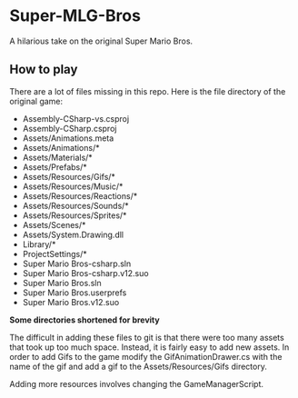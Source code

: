 # Super-MLG-Bros
A hilarious take on the original Super Mario Bros. 

## How to play
There are a lot of files missing in this repo. Here is the file directory of the original game: 

* Assembly-CSharp-vs.csproj
* Assembly-CSharp.csproj
* Assets/Animations.meta
* Assets/Animations/*
* Assets/Materials/*
* Assets/Prefabs/*
* Assets/Resources/Gifs/*
* Assets/Resources/Music/*
* Assets/Resources/Reactions/*
* Assets/Resources/Sounds/*
* Assets/Resources/Sprites/*
* Assets/Scenes/*
* Assets/System.Drawing.dll
* Library/*
* ProjectSettings/*
* Super Mario Bros-csharp.sln
* Super Mario Bros-csharp.v12.suo
* Super Mario Bros.sln
* Super Mario Bros.userprefs
* Super Mario Bros.v12.suo

**Some directories shortened for brevity**

The difficult in adding these files to git is that there were too many assets that took up too much space. Instead, it is fairly easy to add new assets. In order to add Gifs to the game modify the GifAnimationDrawer.cs with the name of the gif and add a gif to the Assets/Resources/Gifs directory. 

Adding more resources involves changing the GameManagerScript. 
